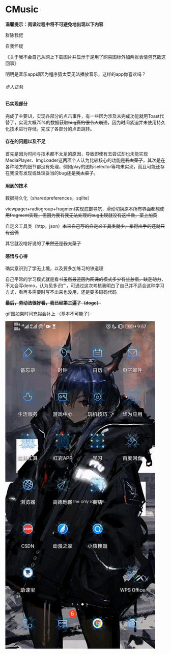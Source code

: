 # CMusic
**温馨提示：阅读过程中将不可避免地出现以下内容**

群除我佬

自我怀疑

《关于我不会自己从网上下载图片并显示于是用了网易图标外加两张表情包充数这回事》

明明是音乐app却因为程序猿太菜无法播放音乐，这样的app你喜欢吗？

###### 步入正轨 ######

#### 已实现部分 ####

完成了主要UI，实现各部分的点击事件，有一些因为涉及未完成功能就用Toast代替了，实现大概75%的数据获取~~bug真的很令人崩溃~~，因为时间紧迫并未使用持久化技术进行存储。完成了各部分的点击跳转。

#### 存在的问题以及不足 ####

首先是因为时间与技术都不太足的原因，导致即使有去尝试却也未能实现MediaPlayer、ImgLoader这两项个人认为比较核心的功能~~是我太菜了~~，其次是在各种地方的细节都没有处理，例如play的图标selector等均未实现，而且可能还存在我没有发现或处理妥当的bug~~还是我太菜了~~。

#### 用到的技术 ####

数据持久化（sharedpreferences，sqlite）

viewpager+radiogroup+fragment实现底部导航，滑动切换~~原本所有界面都想使用fragment实现，但因为我有我无法处理的bug出现就没有这样做，菜上加菜~~

自定义工具类（http，json）~~本来自己写的自定义工具类就少，拿得出手的还就只有这俩~~

其它就没啥好说的了~~果然还是我太菜了~~

#### 感悟与心得 ####

确实意识到了学无止境，以及要多加练习的铁道理

自己平常的学习模式就是看书~~虽然最近因为网课的模式多少有些怠惰，缺乏动力~~，不太会写demo，认为见多识广，可通过这次考核我明白了自己并不适合这种学习方式，看再多需要时写不出来也没用，还是要多码码代码

~~**最后，劳动法很好看，我已经第三遍了（doge）**~~

gif图如果时间充裕会补上 ~~（基本不可能了）~~

![](https://github.com/dr-chene/CMusic/blob/master/SVID_20200503_215702_1%2000_00_01.20-00_00_10.80.gif)
